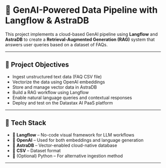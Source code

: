 
# 🚀 GenAI-Powered Data Pipeline with Langflow & AstraDB

This project implements a cloud-based GenAI pipeline using **Langflow** and **AstraDB** to create a **Retrieval-Augmented Generation (RAG)** system that answers user queries based on a dataset of FAQs.

---

## 📌 Project Objectives

- Ingest unstructured text data (FAQ CSV file)
- Vectorize the data using OpenAI embeddings
- Store and manage vector data in AstraDB
- Build a RAG workflow using Langflow
- Enable natural language queries and contextual responses
- Deploy and test on the Datastax AI PaaS platform

---

## 🧱 Tech Stack

- 🔁 **Langflow** – No-code visual framework for LLM workflows  
- 🧠 **OpenAI** – Used for both embeddings and language generation  
- 🧲 **AstraDB** – Vector-enabled cloud-native database  
- 📝 **CSV** – Dataset format  
- 🐍 (Optional) Python – For alternative ingestion method

---



